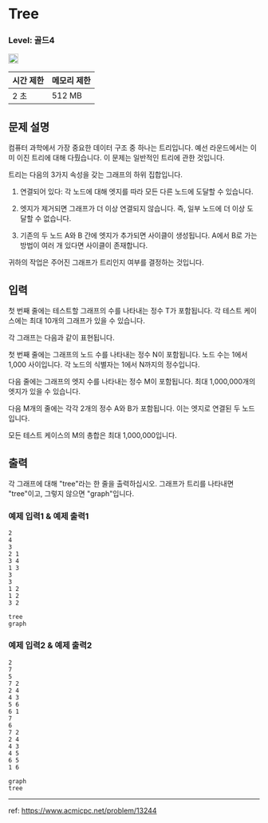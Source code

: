 # Tree

### Level: 골드4

<img class="left" src="https://d2gd6pc034wcta.cloudfront.net/tier/12.svg" style="width: 20px" />

| 시간 제한 | 메모리 제한 |
| -------- | ---------- |
| 2 초 | 512 MB |

## 문제 설명

컴퓨터 과학에서 가장 중요한 데이터 구조 중 하나는 트리입니다. 예선 라운드에서는 이미 이진 트리에 대해 다뤘습니다. 이 문제는 일반적인 트리에 관한 것입니다.

트리는 다음의 3가지 속성을 갖는 그래프의 하위 집합입니다.

1. 연결되어 있다: 각 노드에 대해 엣지를 따라 모든 다른 노드에 도달할 수 있습니다.

2. 엣지가 제거되면 그래프가 더 이상 연결되지 않습니다. 즉, 일부 노드에 더 이상 도달할 수 없습니다.

3. 기존의 두 노드 A와 B 간에 엣지가 추가되면 사이클이 생성됩니다. A에서 B로 가는 방법이 여러 개 있다면 사이클이 존재합니다.

귀하의 작업은 주어진 그래프가 트리인지 여부를 결정하는 것입니다.

## 입력

첫 번째 줄에는 테스트할 그래프의 수를 나타내는 정수 T가 포함됩니다. 각 테스트 케이스에는 최대 10개의 그래프가 있을 수 있습니다.

각 그래프는 다음과 같이 표현됩니다.

첫 번째 줄에는 그래프의 노드 수를 나타내는 정수 N이 포함됩니다. 노드 수는 1에서 1,000 사이입니다. 각 노드의 식별자는 1에서 N까지의 정수입니다.

다음 줄에는 그래프의 엣지 수를 나타내는 정수 M이 포함됩니다. 최대 1,000,000개의 엣지가 있을 수 있습니다.

다음 M개의 줄에는 각각 2개의 정수 A와 B가 포함됩니다. 이는 엣지로 연결된 두 노드입니다.

모든 테스트 케이스의 M의 총합은 최대 1,000,000입니다.

## 출력

각 그래프에 대해 "tree"라는 한 줄을 출력하십시오. 그래프가 트리를 나타내면 "tree"이고, 그렇지 않으면 "graph"입니다.

### 예제 입력1 & 예제 출력1

```text
2
4
3
2 1
3 4
1 3
3
3
1 2
1 2
3 2

```

```text
tree
graph

```

### 예제 입력2 & 예제 출력2

```text
2
7
5
7 2
2 4
4 3
5 6
6 1
7
6
7 2
2 4
4 3
4 5
6 5
1 6

```

```text
graph
tree

```

---

ref: https://www.acmicpc.net/problem/13244